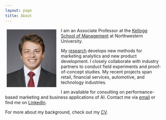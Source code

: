 ```yaml
---
layout: page
title: About
---
```


<div style="clear: both;">

  <div style="float: left;  padding: 5px 15px 5px 5px;">
    <img src="/assets/img/Timoshenko Photo.jpg" width="160">
  </div>

  <p>I am an Associate Professor at the <a href="https://www.kellogg.northwestern.edu">Kellogg School of Management</a> at Northwestern University.</p>

  <p>My <a href="{{ site.baseurl }}{% link menu/research.md %}">research</a> develops new methods for marketing analytics and new product development. I closely collaborate with industry partners to conduct field experiments and proof-of-concept studies. My recent projects span retail, financial services, automotive, and technology industries.</p>

<p>I am available for consulting on performance-based marketing and business applications of AI. Contact me via <a href="mailto:artem.timoshenko@kellogg.northwestern.edu">email</a> or find me on <a href="https://www.linkedin.com/in/artem-timoshenko-47867b1a/">LinkedIn</a>. </p>

<p> For more about my background, check out my <a href="/assets/cv/Timoshenko CV September 2024.pdf">CV</a>.</p>



</div>
